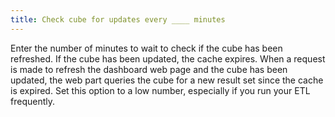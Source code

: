 ```yaml
---
title: Check cube for updates every ____ minutes
---
```



Enter the number of minutes to wait to check if the cube has been refreshed.  If the cube has been updated, the cache expires. When a request is made  to refresh the dashboard web page and the cube has been updated, the web  part queries the cube for a new result set since the cache is expired.  Set this option to a low number, especially if you run your ETL frequently.
